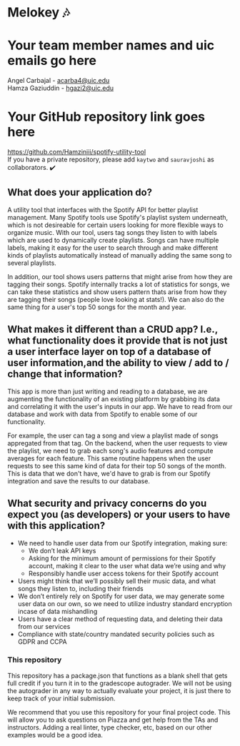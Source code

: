 # Melokey 🎶

# Your team member names and uic emails go here
Angel Carbajal - acarba4@uic.edu <br>
Hamza Gaziuddin - hgazi2@uic.edu


# Your GitHub repository link goes here
https://github.com/Hamziniii/spotify-utility-tool <br>
If you have a private repository, please add `kaytwo` and `sauravjoshi` as collaborators. ✔️


## What does your application do?
A utility tool that interfaces with the Spotify API for better playlist management. Many Spotify tools use Spotify's playlist system underneath, which is not desireable for certain users looking for more flexible ways to organize music. With our tool, users tag songs they listen to with labels which are used to dynamically create playlists. Songs can have multiple labels, making it easy for the user to search through and make different kinds of playlists automatically instead of manually adding the same song to several playlists. 

In addition, our tool shows users patterns that might arise from how they are tagging their songs. Spotify internally tracks a lot of statistics for songs, we can take these statistics and show users pattern thats arise from how they are tagging their songs (people love looking at stats!). We can also do the same thing for a user's top 50 songs for the month and year.


## What makes it different than a CRUD app? I.e., what functionality does it provide that is not just a user interface layer on top of a database of user information,and the ability to view / add to / change that information?
This app is more than just writing and reading to a database, we are augmenting the functionality of an existing platform by grabbing its data and correlating it with the user's inputs in our app. We have to read from our database and work with data from Spotify to enable some of our functionality. 

For example, the user can tag a song and view a playlist made of songs appregated from that tag. On the backend, when the user requests to view the playlist, we need to grab each song's audio features and compute averages for each feature.
This same routine happens when the user requests to see this same kind of data for their top 50 songs of the month. This is data that we don't have, we'd have to grab is from our Spotify integration and save the results to our database.

## What security and privacy concerns do you expect you (as developers) or your users to have with this application?
- We need to handle user data from our Spotify integration, making sure:
  - We don’t leak API keys
  - Asking for the minimum amount of permissions for their Spotify account, making it clear to the user what data we’re using and why
  - Responsibly handle user access tokens for their Spotify account
- Users might think that we’ll possibly sell their music data, and what songs they listen to, including their friends
- We don’t entirely rely on Spotify for user data, we may generate some user data on our own, so we need to utilize industry standard encryption incase of data mishandling
- Users have a clear method of requesting data, and deleting their data from our services
- Compliance with state/country mandated security policies such as GDPR and CCPA


### This repository

This repository has a package.json that functions as a blank shell that gets full credit if you turn it in to the gradescope autograder. We will not be using the autograder in any way to actually evaluate your project, it is just there to keep track of your initial submission.

We recommend that you use this repository for your final project code. This will allow you to ask questions on Piazza and get help from the TAs and instructors. Adding a real linter, type checker, etc, based on our other examples would be a good idea.
